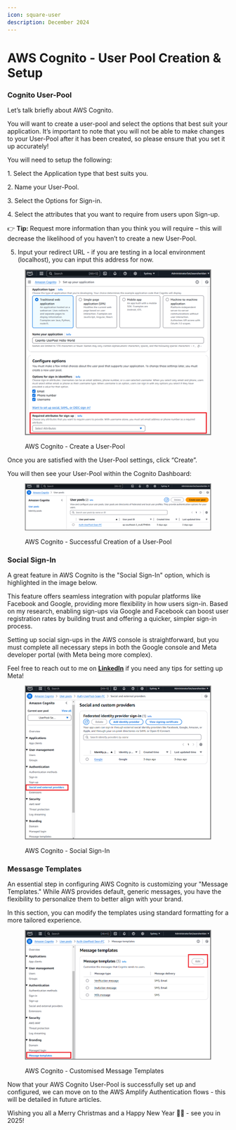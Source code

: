 ```yaml
---
icon: square-user
description: December 2024
---
```


# AWS Cognito - User Pool Creation & Setup

### Cognito User-Pool

Let’s talk briefly about AWS Cognito.

You will want to create a user-pool and select the options that best suit your application. It’s important to note that you will not be able to make changes to your User-Pool after it has been created, so please ensure that you set it up accurately!

You will need to setup the following:

1\.       Select the Application type that best suits you.

2\.       Name your User-Pool.

3\.       Select the Options for Sign-in.

4\.       Select the attributes that you want to require from users upon Sign-up.

👉 **Tip:** Request more information than you think you will require – this will decrease the likelihood of you haven’t to create a new User-Pool.

5. Input your redirect URL - if you are testing in a local environment (localhost), you can input this address for now.

<figure><img src="../.gitbook/assets/Cognito1.png" alt=""><figcaption><p>AWS Cognito - Create a User-Pool</p></figcaption></figure>

Once you are satisfied with the User-Pool settings, click “Create”.

You will then see your User-Pool within the Cognito Dashboard:

<figure><img src="../.gitbook/assets/Cognito.png" alt=""><figcaption><p>AWS Cognito - Successful Creation of a User-Pool</p></figcaption></figure>

### Social Sign-In

A great feature in AWS Cognito is the "Social Sign-In" option, which is highlighted in the image below.&#x20;

This feature offers seamless integration with popular platforms like Facebook and Google, providing more flexibility in how users sign-in. Based on my research, enabling sign-ups via Google and Facebook can boost user registration rates by building trust and offering a quicker, simpler sign-in process.

Setting up social sign-ups in the AWS console is straightforward, but you must complete all necessary steps in both the Google console and Meta developer portal (with Meta being more complex).&#x20;

Feel free to reach out to me on [**LinkedIn**](https://www.linkedin.com/in/seaneugenesheridan/) if you need any tips for setting up Meta!

<figure><img src="../.gitbook/assets/Cognito2 (1).png" alt=""><figcaption><p>AWS Cognito - Social Sign-In</p></figcaption></figure>

### Messasge Templates

An essential step in configuring AWS Cognito is customizing your "Message Templates." While AWS provides default, generic messages, you have the flexibility to personalize them to better align with your brand.&#x20;

In this section, you can modify the templates using standard formatting for a more tailored experience.

<figure><img src="../.gitbook/assets/Cognito3 (1).png" alt=""><figcaption><p>AWS Cognito - Customised Message Templates</p></figcaption></figure>



Now that your AWS Cognito User-Pool is successfully set up and configured, we can move on to the AWS Amplify Authentication flows - this will be detailed in future articles.



Wishing you all a Merry Christmas and a Happy New Year 🥳🌲 - see you in 2025!
